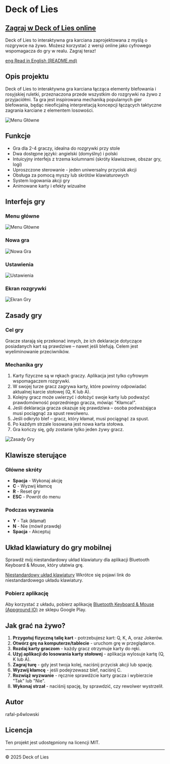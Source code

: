 # Deck of Lies

## [Zagraj w Deck of Lies online](https://rafal-p4wlowski.github.io/Deck-of-Lies/)

Deck of Lies to interaktywna gra karciana zaprojektowana z myślą o rozgrywce na żywo. Możesz korzystać z wersji online jako cyfrowego wspomagacza do gry w realu. Zagraj teraz!

[eng Read in English (README.md)](README.md)

## Opis projektu

Deck of Lies to interaktywna gra karciana łącząca elementy blefowania i rosyjskiej ruletki, przeznaczona przede wszystkim do rozgrywki na żywo z przyjaciółmi. Ta gra jest inspirowana mechaniką popularnych gier blefowania, będąc nieoficjalną interpretacją koncepcji łączących taktyczne zagrania karciane z elementem losowości.

![Menu Główne](images/readme/main-menu.png)

## Funkcje

- Gra dla 2-4 graczy, idealna do rozgrywki przy stole
- Dwa dostępne języki: angielski (domyślny) i polski
- Intuicyjny interfejs z trzema kolumnami (skróty klawiszowe, obszar gry, logi)
- Uproszczone sterowanie - jeden uniwersalny przycisk akcji
- Obsługa za pomocą myszy lub skrótów klawiaturowych
- System logowania akcji gry
- Animowane karty i efekty wizualne

## Interfejs gry

### Menu główne
![Menu Główne](images/readme/main-menu.png)

### Nowa gra
![Nowa Gra](images/readme/new-game.png)

### Ustawienia
![Ustawienia](images/readme/settings.png)

### Ekran rozgrywki
![Ekran Gry](images/readme/game-screen.png)

## Zasady gry

### Cel gry

Gracze starają się przekonać innych, że ich deklaracje dotyczące posiadanych kart są prawdziwe – nawet jeśli blefują. Celem jest wyeliminowanie przeciwników.

### Mechanika gry

1. Karty fizyczne są w rękach graczy. Aplikacja jest tylko cyfrowym wspomagaczem rozgrywki.
2. W swojej turze gracz zagrywa karty, które powinny odpowiadać aktualnej karcie stołowej (Q, K lub A).
3. Kolejny gracz może uwierzyć i dołożyć swoje karty lub podważyć prawdomówność poprzedniego gracza, mówiąc "Kłamca!".
4. Jeśli deklaracja gracza okazuje się prawdziwa – osoba podważająca musi pociągnąć za spust rewolweru.
5. Jeśli odkryto blef – gracz, który kłamał, musi pociągnąć za spust.
6. Po każdym strzale losowana jest nowa karta stołowa.
7. Gra kończy się, gdy zostanie tylko jeden żywy gracz.

![Zasady Gry](images/readme/game-rules.png)

## Klawisze sterujące

### Główne skróty
- **Spacja** - Wykonaj akcję
- **C** - Wyzwij kłamcę
- **R** - Reset gry
- **ESC** - Powrót do menu

### Podczas wyzwania
- **Y** - Tak (kłamał)
- **N** - Nie (mówił prawdę)
- **Spacja** - Akceptuj

## Układ klawiatury do gry mobilnej

Sprawdź mój niestandardowy układ klawiatury dla aplikacji Bluetooth Keyboard & Mouse, który ułatwia grę.

[Niestandardowy układ klawiatury](https://appground.io/layout/)
Wkrótce się pojawi link do niestandardowego układu klawiatury.

### Pobierz aplikację

Aby korzystać z układu, pobierz aplikację [Bluetooth Keyboard & Mouse (Appground IO)](https://play.google.com/store/apps/details?id=io.appground.blek) ze sklepu Google Play.

## Jak grać na żywo?

1. **Przygotuj fizyczną talię kart** - potrzebujesz kart: Q, K, A, oraz Jokerów.
2. **Otwórz grę na komputerze/tablecie** - uruchom grę w przeglądarce.
3. **Rozdaj karty graczom** - każdy gracz otrzymuje karty do ręki.
4. **Użyj aplikacji do losowania karty stołowej** - aplikacja wylosuje kartę (Q, K lub A).
5. **Zagraj turę** - gdy jest twoja kolej, naciśnij przycisk akcji lub spację.
6. **Wyzwij kłamcę** - jeśli podejrzewasz blef, naciśnij C.
7. **Rozwiąż wyzwanie** - ręcznie sprawdźcie karty gracza i wybierzcie "Tak" lub "Nie".
8. **Wykonaj strzał** - naciśnij spację, by sprawdzić, czy rewolwer wystrzelił.

## Autor

rafal-p4wlowski

## Licencja

Ten projekt jest udostępniony na licencji MIT.

---

© 2025 Deck of Lies